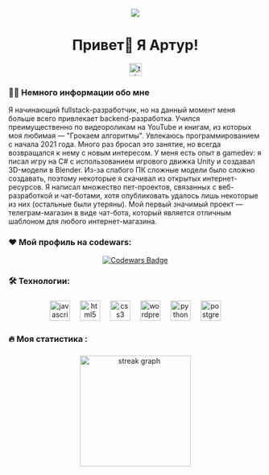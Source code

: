 <br clear="both">

<div align="center">
  <img src="https://user-images.githubusercontent.com/74038190/212750147-854a394f-fee9-4080-9770-78a4b7ece53f.gif"/>
</div>

<h1 align="center">Привет👋 Я Артур!</h1>



<div align="center">
  <a href="https://t.me/Cheebupelka" target="_blank">
    <img src="https://img.shields.io/static/v1?message=Telegram&logo=telegram&label=&color=2CA5E0&logoColor=white&labelColor=&style=for-the-badge" height="25" alt="telegram logo"  />
  </a>
</div>



<h3 align="left">👩‍💻 Немного информации обо мне</h3>
<p>Я начинающий fullstack-разработчик, но на данный момент меня больше всего привлекает backend-разработка. Учился преимущественно по видеороликам на YouTube и книгам, из которых моя любимая — "Грокаем алгоритмы". Увлекаюсь программированием с начала 2021 года. Много раз бросал это занятие, но всегда возвращался к нему с новым интересом. У меня есть опыт в gamedev: я писал игру на C# с использованием игрового движка Unity и создавал 3D-модели в Blender. Из-за слабого ПК сложные модели было сложно создавать, поэтому некоторые я скачивал из открытых интернет-ресурсов. Я написал множество пет-проектов, связанных с веб-разработкой и чат-ботами, хотя опубликовать удалось лишь некоторые из них (остальные были утеряны). Мой первый значимый проект — телеграм-магазин в виде чат-бота, который является отличным шаблоном для любого интернет-магазина.
</p>
<p align="center">
</p>

###

<h3 align="left">❤  Мой профиль на codewars:</h3>
<p align="center">
  <a href="https://www.codewars.com/users/Programine">
    <img src="https://www.codewars.com/users/Programine/badges/large" alt="Codewars Badge">
  </a>
</p>

<h3 align="left">🛠 Технологии:</h3>

###

<div align="center">
  <img src="https://cdn.jsdelivr.net/gh/devicons/devicon/icons/javascript/javascript-original.svg" height="40" alt="javascript logo"  />
  <img width="12" />
  <img src="https://cdn.jsdelivr.net/gh/devicons/devicon/icons/html5/html5-original.svg" height="40" alt="html5 logo"  />
  <img width="12" />
  <img src="https://cdn.jsdelivr.net/gh/devicons/devicon/icons/css3/css3-original.svg" height="40" alt="css3 logo"  />
  <img width="12" />
  <img src="https://skillicons.dev/icons?i=wordpress" height="40" alt="wordpress logo"  />
  <img width="12" />
  <img src="https://skillicons.dev/icons?i=py" height="40" alt="python logo"  />
  <img width="12" />
  <img src="https://skillicons.dev/icons?i=postgres" height="40" alt="postgresql logo"  />
</div>

###

<h3 align="left">🔥   Моя статистика :</h3>

###

<div align="center">
  <img src="https://streak-stats.demolab.com?user=shampoony&locale=en&mode=daily&theme=dark&hide_border=false&border_radius=5&order=3" height="220" alt="streak graph"  />
</div>

###
